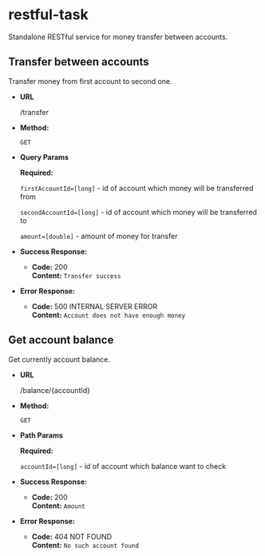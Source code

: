 # restful-task
Standalone RESTful service for money transfer between accounts.

**Transfer between accounts**
----
  Transfer money from first account to second one.

* **URL**

  /transfer

* **Method:**

  `GET`
  
*  **Query Params**

   **Required:**
 
   `firstAccountId=[long]` - id of account which money will be transferred from
   
   `secondAccountId=[long]` - id of account which money will be transferred to
   
   `amount=[double]` - amount of money for transfer

* **Success Response:**

  * **Code:** 200 <br />
    **Content:** `Transfer success`
 
* **Error Response:**

  * **Code:** 500 INTERNAL SERVER ERROR <br />
    **Content:** `Account does not have enough money`


**Get account balance**
----
  Get currently account balance.
  
* **URL**

  /balance/{accountId}

* **Method:**

  `GET`
  
*  **Path Params**

   **Required:**
   
   `accountId=[long]` - id of account which balance want to check

* **Success Response:**

  * **Code:** 200 <br />
    **Content:** `Amount`
    
* **Error Response:**

  * **Code:** 404 NOT FOUND <br />
    **Content:** `No such account found`
